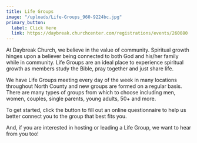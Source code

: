 ```yaml
---
title: Life Groups
image: "/uploads/Life-Groups_960-9224bc.jpg"
primary_button:
  label: Click Here
  link: https://daybreak.churchcenter.com/registrations/events/260080
---
```


At Daybreak Church, we believe in the value of community. Spiritual growth hinges upon a believer being connected to both God and his/her family while in community. Life Groups are an ideal place to experience spiritual growth as members study the Bible, pray together and just share life.

We have Life Groups meeting every day of the week in many locations throughout North County and new groups are formed on a regular basis. There are many types of groups from which to choose including men, women, couples, single parents, young adults, 50+ and more.

To get started, click the button to fill out an online questionnaire to help us better connect you to the group that best fits you.

And, if you are interested in hosting or leading a Life Group, we want to hear from you too!